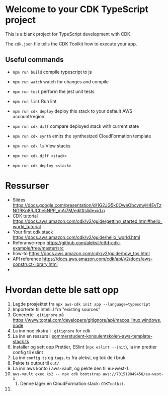 # Welcome to your CDK TypeScript project

This is a blank project for TypeScript development with CDK.

The `cdk.json` file tells the CDK Toolkit how to execute your app.

## Useful commands

* `npm run build`   compile typescript to js
* `npm run watch`   watch for changes and compile
* `npm run test`    perform the jest unit tests
* `npm run lint`    Run lint


* `npm run cdk deploy`  deploy this stack to your default AWS account/region
* `npm run cdk diff`    compare deployed stack with current state
* `npm run cdk synth`   emits the synthesized CloudFormation template
* `npm run cdk ls`      View stacks
* `npm run cdk diff <stack>`
* `npm run cdk deploy <stack>`


# Ressurser

- Slides https://docs.google.com/presentation/d/1G2JG5k0OweObcymyH4EvTzNG9Kp8RJChe5NPP_mAi7M/edit#slide=id.p
- CDK tutorial https://docs.aws.amazon.com/cdk/v2/guide/getting_started.html#hello_world_tutorial
- Your first cdk stack https://docs.aws.amazon.com/cdk/v2/guide/hello_world.html
- Referanse-repo https://github.com/aleksil/ctfd-cdk-example/tree/master/src
- how-to https://docs.aws.amazon.com/cdk/v2/guide/how_tos.html
- API reference https://docs.aws.amazon.com/cdk/api/v2/docs/aws-construct-library.html
- 

# Hvordan dette ble satt opp

1. Lagde prosjektet fra `npx aws-cdk init app --language=typescript`
2. Importerte til IntelliJ fra "existing sources"
3. Genererte `.gitignore` på https://www.toptal.com/developers/gitignore/api/macos,linux,windows,node 
4. La inn noe ekstra i `.gitignore` for cdk
5. La inn en ressurs i [sommerstudent-konsulentskolen-aws-template-stack.ts](lib/stacks/my-cool-aws-stack.ts)
6. Installer og sett opp Prettier, ESlint (`npx eslint --init`), la inn prettier config til eslint
7. La inn `config.ts` og `tags.ts` fra aleksi, og tok de i bruk.
8. Pekte ts output til `out/`
9. La inn aws konto i aws-vault, og pekte den til eu-west-1.
10. `aws-vault exec ks2 -- npx cdk bootstrap aws://701519849458/eu-west-1`
    1. Denne lager en CloudFormation stack: `CDKToolkit`.
11. 